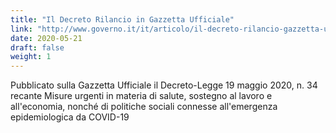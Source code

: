 ```yaml
---
title: "Il Decreto Rilancio in Gazzetta Ufficiale"
link: "http://www.governo.it/it/articolo/il-decreto-rilancio-gazzetta-ufficiale/14623"
date: 2020-05-21
draft: false
weight: 1
---
```


Pubblicato sulla Gazzetta Ufficiale il Decreto-Legge 19 maggio 2020, n. 34 recante Misure urgenti in materia di salute, sostegno al lavoro e all'economia, nonché di politiche sociali connesse all'emergenza epidemiologica da COVID-19


